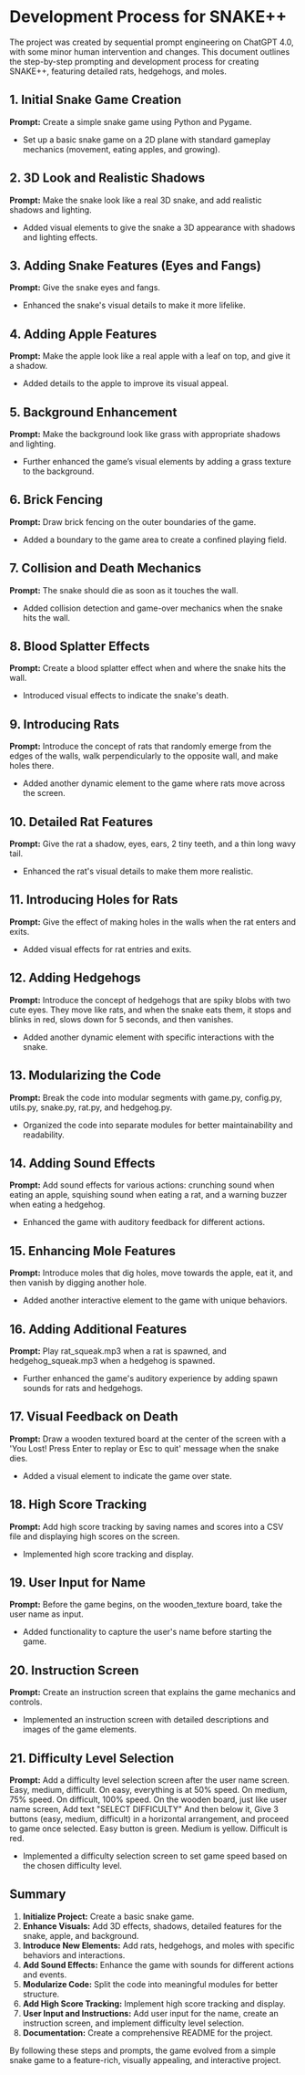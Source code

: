 # Development Process for SNAKE++

The project was created by sequential prompt engineering on ChatGPT 4.0, with some minor human intervention and changes. This document outlines the step-by-step prompting and development process for creating SNAKE++, featuring detailed rats, hedgehogs, and moles.

## 1. Initial Snake Game Creation

**Prompt:**
Create a simple snake game using Python and Pygame.

- Set up a basic snake game on a 2D plane with standard gameplay mechanics (movement, eating apples, and growing).

## 2. 3D Look and Realistic Shadows

**Prompt:**
Make the snake look like a real 3D snake, and add realistic shadows and lighting.

- Added visual elements to give the snake a 3D appearance with shadows and lighting effects.

## 3. Adding Snake Features (Eyes and Fangs)

**Prompt:**
Give the snake eyes and fangs.

- Enhanced the snake's visual details to make it more lifelike.

## 4. Adding Apple Features

**Prompt:**
Make the apple look like a real apple with a leaf on top, and give it a shadow.

- Added details to the apple to improve its visual appeal.

## 5. Background Enhancement

**Prompt:**
Make the background look like grass with appropriate shadows and lighting.

- Further enhanced the game’s visual elements by adding a grass texture to the background.

## 6. Brick Fencing

**Prompt:**
Draw brick fencing on the outer boundaries of the game.

- Added a boundary to the game area to create a confined playing field.

## 7. Collision and Death Mechanics

**Prompt:**
The snake should die as soon as it touches the wall.

- Added collision detection and game-over mechanics when the snake hits the wall.

## 8. Blood Splatter Effects

**Prompt:**
Create a blood splatter effect when and where the snake hits the wall.

- Introduced visual effects to indicate the snake's death.

## 9. Introducing Rats

**Prompt:**
Introduce the concept of rats that randomly emerge from the edges of the walls, walk perpendicularly to the opposite wall, and make holes there.

- Added another dynamic element to the game where rats move across the screen.

## 10. Detailed Rat Features

**Prompt:**
Give the rat a shadow, eyes, ears, 2 tiny teeth, and a thin long wavy tail.

- Enhanced the rat's visual details to make them more realistic.

## 11. Introducing Holes for Rats

**Prompt:**
Give the effect of making holes in the walls when the rat enters and exits.

- Added visual effects for rat entries and exits.

## 12. Adding Hedgehogs

**Prompt:**
Introduce the concept of hedgehogs that are spiky blobs with two cute eyes. They move like rats, and when the snake eats them, it stops and blinks in red, slows down for 5 seconds, and then vanishes.

- Added another dynamic element with specific interactions with the snake.

## 13. Modularizing the Code

**Prompt:**
Break the code into modular segments with game.py, config.py, utils.py, snake.py, rat.py, and hedgehog.py.

- Organized the code into separate modules for better maintainability and readability.

## 14. Adding Sound Effects

**Prompt:**
Add sound effects for various actions: crunching sound when eating an apple, squishing sound when eating a rat, and a warning buzzer when eating a hedgehog.

- Enhanced the game with auditory feedback for different actions.

## 15. Enhancing Mole Features

**Prompt:**
Introduce moles that dig holes, move towards the apple, eat it, and then vanish by digging another hole.

- Added another interactive element to the game with unique behaviors.

## 16. Adding Additional Features

**Prompt:**
Play rat_squeak.mp3 when a rat is spawned, and hedgehog_squeak.mp3 when a hedgehog is spawned.

- Further enhanced the game's auditory experience by adding spawn sounds for rats and hedgehogs.

## 17. Visual Feedback on Death

**Prompt:**
Draw a wooden textured board at the center of the screen with a 'You Lost! Press Enter to replay or Esc to quit' message when the snake dies.

- Added a visual element to indicate the game over state.

## 18. High Score Tracking

**Prompt:**
Add high score tracking by saving names and scores into a CSV file and displaying high scores on the screen.

- Implemented high score tracking and display.

## 19. User Input for Name

**Prompt:**
Before the game begins, on the wooden_texture board, take the user name as input.

- Added functionality to capture the user's name before starting the game.

## 20. Instruction Screen

**Prompt:**
Create an instruction screen that explains the game mechanics and controls.

- Implemented an instruction screen with detailed descriptions and images of the game elements.

## 21. Difficulty Level Selection

**Prompt:**
Add a difficulty level selection screen after the user name screen. Easy, medium, difficult. On easy, everything is at 50% speed. On medium, 75% speed. On difficult, 100% speed. On the wooden board, just like user name screen, Add text "SELECT DIFFICULTY" And then below it, Give 3 buttons (easy, medium, difficult) in a horizontal arrangement, and proceed to game once selected. Easy button is green. Medium is yellow. Difficult is red.

- Implemented a difficulty selection screen to set game speed based on the chosen difficulty level.

## Summary

1. **Initialize Project:** Create a basic snake game.
2. **Enhance Visuals:** Add 3D effects, shadows, detailed features for the snake, apple, and background.
3. **Introduce New Elements:** Add rats, hedgehogs, and moles with specific behaviors and interactions.
4. **Add Sound Effects:** Enhance the game with sounds for different actions and events.
5. **Modularize Code:** Split the code into meaningful modules for better structure.
6. **Add High Score Tracking:** Implement high score tracking and display.
7. **User Input and Instructions:** Add user input for the name, create an instruction screen, and implement difficulty level selection.
8. **Documentation:** Create a comprehensive README for the project.

By following these steps and prompts, the game evolved from a simple snake game to a feature-rich, visually appealing, and interactive project.
